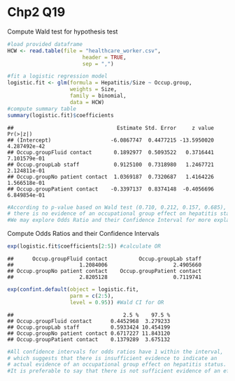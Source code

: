 Chp2 Q19
================

Compute Wald test for hypothesis test

``` r
#load provided dataframe
HCW <- read.table(file = "healthcare_worker.csv",
                        header = TRUE, 
                        sep = ",")

#fit a logistic regression model
logistic.fit <- glm(formula = Hepatitis/Size ~ Occup.group, 
                    weights = Size,
                    family = binomial,
                    data = HCW)
#compute summary table
summary(logistic.fit)$coefficients
```

    ##                                 Estimate Std. Error     z value     Pr(>|z|)
    ## (Intercept)                   -6.0867747  0.4477215 -13.5950020 4.287492e-42
    ## Occup.groupFluid contact       0.1892977  0.5093522   0.3716441 7.101579e-01
    ## Occup.groupLab staff           0.9125100  0.7318980   1.2467721 2.124811e-01
    ## Occup.groupNo patient contact  1.0369187  0.7320687   1.4164226 1.566518e-01
    ## Occup.groupPatient contact    -0.3397137  0.8374148  -0.4056696 6.849854e-01

``` r
#According to p-value based on Wald test (0.710, 0.212, 0.157, 0.685),
# there is no evidence of an occupational group effect on hepatitis status.
#We may explore Odds Ratio and their Confidence Interval for more explanation.
```

Compute Odds Ratios and their Confidence Intervals

``` r
exp(logistic.fit$coefficients[2:5]) #calculate OR
```

    ##      Occup.groupFluid contact          Occup.groupLab staff 
    ##                     1.2084006                     2.4905660 
    ## Occup.groupNo patient contact    Occup.groupPatient contact 
    ##                     2.8205128                     0.7119741

``` r
exp(confint.default(object = logistic.fit, 
                    parm = c(2:5), 
                    level = 0.95)) #Wald CI for OR
```

    ##                                   2.5 %    97.5 %
    ## Occup.groupFluid contact      0.4452968  3.279233
    ## Occup.groupLab staff          0.5933424 10.454199
    ## Occup.groupNo patient contact 0.6717227 11.843120
    ## Occup.groupPatient contact    0.1379289  3.675132

``` r
#All confidence intervals for odds ratios have 1 within the interval, 
# which suggests that there is insufficient evidence to indicate an 
# actual evidence of an occupational group effect on hepatitis status.
#It is preferable to say that there is not sufficient evidence of an effect.
```
